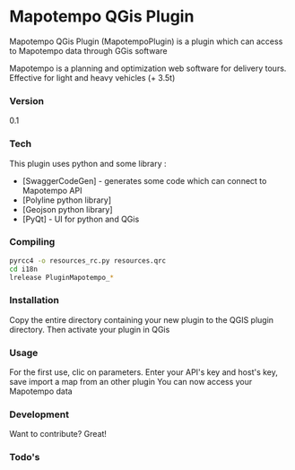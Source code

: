 # Mapotempo QGis Plugin

Mapotempo QGis Plugin (MapotempoPlugin) is a plugin which can access to Mapotempo data through GGis software

Mapotempo is a planning and optimization web software for delivery tours. Effective for light and heavy vehicles (+ 3.5t)

### Version
0.1

### Tech

This plugin uses python and some library :

* [SwaggerCodeGen] - generates some code which can connect to Mapotempo API
* [Polyline python library]
* [Geojson python library] 
* [PyQt] - UI for python and QGis

### Compiling

```sh
pyrcc4 -o resources_rc.py resources.qrc
cd i18n
lrelease PluginMapotempo_*
```

### Installation

Copy the entire directory containing your new plugin to the QGIS plugin directory.
Then activate your plugin in QGis

### Usage

For the first use, clic on parameters. Enter your API's key and host's key, save
import a map from an other plugin
You can now access your Mapotempo data

### Development

Want to contribute? Great!

### Todo's

